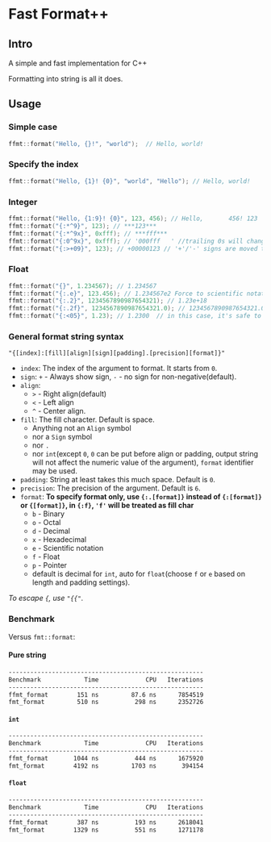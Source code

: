# Fast Format++

## Intro

A simple and fast implementation for C++

Formatting into string is all it does.

## Usage

### Simple case

```cpp
ffmt::format("Hello, {}!", "world");  // Hello, world!
```

### Specify the index

```cpp
ffmt::format("Hello, {1}! {0}", "world", "Hello"); // Hello, world!
```

### Integer

```cpp
ffmt::format("Hello, {1:9}! {0}", 123, 456); // Hello,       456! 123
ffmt::format("{:*^9}", 123); // ***123***
ffmt::format("{:*^9x}", 0xfff); // ***fff***
ffmt::format("{:0^9x}", 0xfff); // '000fff   ' //trailing 0s will change the value, so they are replaced with ' '
ffmt::format("{:>+09}", 123); // +00000123 // '+'/'-' signs are moved to the left when fill char is '0'
```

### Float

```cpp
ffmt::format("{}", 1.234567); // 1.234567
ffmt::format("{:.e}", 123.456); // 1.234567e2 Force to scientific notation
ffmt::format("{:.2}", 1234567890987654321); // 1.23e+18
ffmt::format("{:.2f}", 1234567890987654321.0); // 1234567890987654321.00 Force to float
ffmt::format("{:<05}", 1.23); // 1.2300  // in this case, it's safe to append 0s
```

### General format string syntax

`"{[index]:[fill][align][sign][padding].[precision][format]}"`

* `index`: The index of the argument to format. It starts from `0`.
* `sign`: `+` - Always show sign, `-` - no sign for non-negative(default).
* `align`:
  * `>` - Right align(default)
  * `<` - Left align
  * `^` - Center align.
* `fill`: The fill character. Default is space.
  * Anything not an `Align` symbol
  * nor a `Sign` symbol
  * nor `.`
  * nor `int`(except `0`, `0` can be put before align or padding, output string will not affect the numeric value of the argument), `format` identifier may be used.
* `padding`: String at least takes this much space. Default is `0`.
* `precision`: The precision of the argument. Default is `6`.
* `format`: **To specify format only, use `{:.[format]}` instead of `{:[format]}` or `{[format]}`, in `{:f}`, `'f'` will be treated as fill char**
  * `b` - Binary
  * `o` - Octal
  * `d` - Decimal
  * `x` - Hexadecimal
  * `e` - Scientific notation
  * `f` - Float
  * `p` - Pointer
  * default is decimal for `int`, auto for `float`(choose `f` or `e` based on length and padding settings).

*To escape `{`, use `"{{"`.*

### Benchmark

Versus `fmt::format`:

#### Pure string

```sh
------------------------------------------------------
Benchmark            Time             CPU   Iterations
------------------------------------------------------
ffmt_format        151 ns         87.6 ns      7854519
fmt_format         510 ns          298 ns      2352726
```

#### `int`

```sh
------------------------------------------------------
Benchmark            Time             CPU   Iterations
------------------------------------------------------
ffmt_format       1044 ns          444 ns      1675920
fmt_format        4192 ns         1703 ns       394154
```

#### `float`

```sh
------------------------------------------------------
Benchmark            Time             CPU   Iterations
------------------------------------------------------
ffmt_format        387 ns          193 ns      2618041
fmt_format        1329 ns          551 ns      1271178
```

